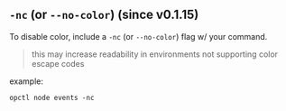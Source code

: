 ## `-nc` (or `--no-color`) (since v0.1.15)

To disable color, include a `-nc` (or `--no-color`) flag w/ your
command.
> this may increase readability in environments not supporting
> color escape codes

example:

```shell
opctl node events -nc
```

